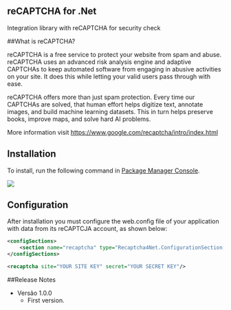 ## reCAPTCHA for .Net

Integration library with reCAPTCHA for security check

##What is reCAPTCHA?

reCAPTCHA is a free service to protect your website from spam and abuse. reCAPTCHA uses an advanced risk analysis engine and adaptive CAPTCHAs to keep automated software from engaging in abusive activities on your site. It does this while letting your valid users pass through with ease.

reCAPTCHA offers more than just spam protection. Every time our CAPTCHAs are solved, that human effort helps digitize text, annotate images, and build machine learning datasets. This in turn helps preserve books, improve maps, and solve hard AI problems.

More information visit https://www.google.com/recaptcha/intro/index.html

## <a name="instacao"></a>Installation

To install, run the following command in <a href="http://docs.nuget.org/docs/start-here/using-the-package-manager-console#Installing_a_Package" target="_blank">Package Manager Console</a>.

<img src="https://raw.githubusercontent.com/adrianocaldeira/recaptcha4net/master/nuget.png"/>

## <a name="instacao"></a>Configuration

After installation you must configure the web.config file of your application with data from its reCAPTCJA account, as shown below:

```xml
<configSections>
	<section name="recaptcha" type="Recaptcha4Net.ConfigurationSection, Recaptcha4Net" />
</configSections>

<recaptcha site="YOUR SITE KEY" secret="YOUR SECRET KEY"/>
```

##<a name="release-notes"></a>Release Notes

- Versão 1.0.0
	- First version.